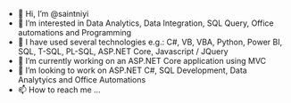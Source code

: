 - 👋 Hi, I’m @saintniyi
- 👀 I’m interested in Data Analytics, Data Integration, SQL Query, Office automations and Programming
- 🌴 I have used several technologies e.g.: C#, VB, VBA, Python, Power BI, SQL, T-SQL, PL-SQL, ASP.NET Core, Javascript / JQuery
- 🌱 I’m currently working on an ASP.NET Core application using MVC
- 💞️ I’m looking to work on ASP.NET C#, SQL Development, Data Analytyics and Office Automations
- 📫 How to reach me ...

<!---
saintniyi/saintniyi is a ✨ special ✨ repository because its `README.md` (this file) appears on your GitHub profile.
You can click the Preview link to take a look at your changes.
--->
